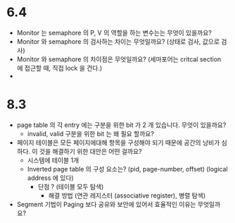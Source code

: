# 6.4
* Monitor 는 semaphore 의 P, V 의 역할을 하는 변수는는 무엇이 있을까요?
* Monitor 와 semaphore 의 검사하는 차이는 무엇일까요? (상태로 검사, 값으로 검사)
* Monitor 와 semaphore 의 차이점은 무엇일까요? (세마포어는 critcal section 에 접근할 때, 직접 lock 을 건다.)
* 
# 8.3
* page table 의 각 entry 에는 구분을 위한 bit 가 2 개 있습니다. 무엇이 있을까요?
  * invalid, valid 구분을 위한 bit 는 왜 필요 할까요?
* 페이지 테이블은 모든 페이지에대해 항목을 구성해야 되기 때문에 공간의 낭비가 심하다. 이 것을 해결하기 위한 대안은 어떤 걸까요?
  * 시스템에 테이블 1개
  * Inverted page table 의 구성 요소는? (pid, page-number, offset) (logical address 에 있다)
    * 단점 ? (테이블 모두 탐색)
      * 해결 방법 (연관 레지스터 (associative register), 병렬 탐색)
* Segment 기법이 Paging 보다 공유와 보안에 있어서 효율적인 이유는 무엇일까요?